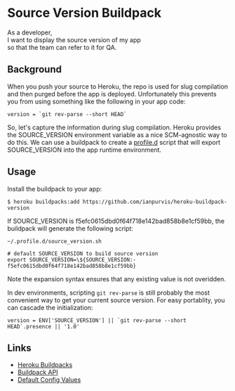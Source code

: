 Source Version Buildpack
==================

As a developer,  
I want to display the source version of my app  
so that the team can refer to it for QA.

## Background

When you push your source to Heroku, the repo is used for slug compilation and then purged before the app is deployed. Unfortunately this prevents you from using something like the following in your app code:

	version = `git rev-parse --short HEAD`

So, let's capture the information during slug compilation. Heroku provides the SOURCE_VERSION environment variable as a nice SCM-agnostic way to do this. We can use a buildpack to create a [profile.d](https://devcenter.heroku.com/articles/profiled) script that will export SOURCE_VERSION into the app runtime environment.

## Usage

Install the buildpack to your app:

	$ heroku buildpacks:add https://github.com/ianpurvis/heroku-buildpack-version

If SOURCE_VERSION is f5efc0615dbd0f64f718e142bad858b8e1cf59bb, the buildpack will generate the following script:

	~/.profile.d/source_version.sh
	
	# default SOURCE_VERSION to build source version
	export SOURCE_VERSION=\${SOURCE_VERSION:-f5efc0615dbd0f64f718e142bad858b8e1cf59bb}

Note the expansion syntax ensures that any existing value is not overidden.

In dev environments, scripting `git rev-parse` is still probably the most convenient way to get your current source version. For easy portablity, you can cascade the initialization:

	version = ENV['SOURCE_VERSION'] || `git rev-parse --short HEAD`.presence || '1.0'

## Links

- [Heroku Buildpacks](http://devcenter.heroku.com/articles/buildpacks)
- [Buildpack API](https://devcenter.heroku.com/articles/buildpack-api)
- [Default Config Values](https://devcenter.heroku.com/articles/buildpack-api#default-config-values)